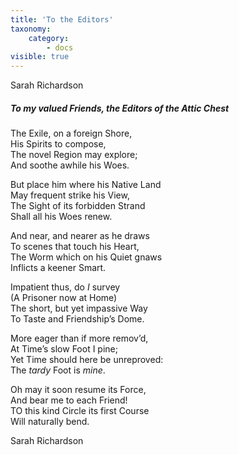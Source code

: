```yaml
---
title: 'To the Editors'
taxonomy:
    category:
        - docs
visible: true
---
```


<div class="author">Sarah Richardson</div>

##### To my valued Friends, the Editors of the Attic Chest  
  
The Exile, on a foreign Shore,  
His Spirits to compose,  
The novel Region may explore;  
And soothe awhile his Woes.  
  
But place him where his Native Land  
May frequent strike his View,  
The Sight of its forbidden Strand  
Shall all his Woes renew.  
  
And near, and nearer as he draws  
To scenes that touch his Heart,  
The Worm which on his Quiet gnaws  
Inflicts a keener Smart.  
  
Impatient thus, do *I* survey  
(A Prisoner now at Home)  
The short, but yet impassive Way  
To Taste and Friendship’s Dome.  
  
More eager than if more remov’d,  
At Time’s slow Foot I pine;  
Yet Time should here be unreproved:  
The *tardy* Foot is *mine*.  
  
Oh may it soon resume its Force,  
And bear me to each Friend!  
TO this kind Circle its first Course  
Will naturally bend.  
  
Sarah Richardson